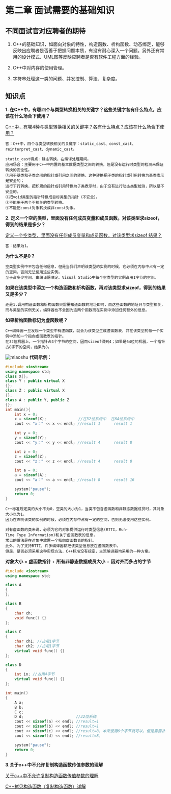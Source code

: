# 第二章 面试需要的基础知识

## 不同面试官对应聘者的期待
1. C++的基础知识，如面向对象的特性，构造函数、析构函数、动态绑定，能够反映出应聘者是否善于把握问题本质，有没有耐心深入一个问题。另外还有常用的设计模式、UML图等反映应聘者是否有软件工程方面的经验。

2. C++中对内存的使用管理。

3. 字符串处理这一类的问题、并发控制、算法、复杂度。

## 知识点

**1. 在C++中，有哪四个与类型转换相关的关键字？这些关键字各有什么特点，应该在什么场合下使用？**

[C++中，有哪4种与类型转换相关的关键字？各有什么特点？应该在什么场合下使用？](https://www.cnblogs.com/mjiang2017/p/9358032.html)

    答：C++中，四个与类型转换相关的关键字：static_cast、const_cast、reinterpret_cast、dynamic_cast。
    
    static_cast特点：静态转换，在编译处理期间。 
    应用场合：主要用于C++中内置的基本数据类型之间的转换，但是没有运行时类型的检测来保证转换的安全性。
    ①用于基类和子类之间的指针或引用之间的转换，这种转换把子类的指针或引用转换为基类表示是安全的；
    进行下行转换，把积累的指针或引用转换为子类表示时，由于没有进行动态类型检测，所以是不安全的。
    ②把void类型的指针转换成目标类型的指针（不安全）。
    ③不能用于两个不相关的类型转换。
    ④不能把const对象转换成非const对象。

**2. 定义一个空的类型，里面没有任何成员变量和成员函数。对该类型求sizeof，得到的结果是多少？**

[定义一个空类型，里面没有任何成员变量和成员函数。对该类型求sizeof 结果？](https://blog.csdn.net/zhuiqiuzhuoyue583/article/details/92846054)

    答：结果为1。

**为什么不是0？**

    空类型实例中不包含任何信息，但是当我们声明该类型的实例的时候，它必须在内存中占有一定的空间，否则无法使用这些实例。
    至于占多少空间，由编译器决定。Visual Studio中每个空类型的实例占用1字节的空间。

**如果在该类型中添加一个构造函数和析构函数，再对该类型求sizeof，得到的结果又是多少？**

    还是1.调用构造函数和析构函数只需要知道函数的地址即可，而这些函数的地址只与类型相关，而与类型的实例无关，编译器也不会因为这两个函数而在实例中添加任何额外的信息。

**如果析构函数标记为虚函数呢？**

    C++编译器一旦发现一个类型中有虚函数，就会为该类型生成虚函数表，并在该类型的每一个实例中添加一个指向虚函数表的指针。
    在32位机器上，一个指针占4个字节的空间，因而sizeof得到4；如果是64位的机器，一个指针占8字节的空间，结果为8。
![miaoshu](https://img-blog.csdnimg.cn/20190619210057207.png?x-oss-process=image/watermark,type_ZmFuZ3poZW5naGVpdGk,shadow_10,text_aHR0cHM6Ly9ibG9nLmNzZG4ubmV0L3podWlxaXV6aHVveXVlNTgz,size_16,color_FFFFFF,t_70)
**代码示例：**
```c++
#include <iostream>
using namespace std;
class X{};
class Y : public virtual X
{};
class Z : public virtual X
{};
class A : public Y, public Z
{};
int main(){
    int x = 0;
    x = sizeof(X);              //在32位系统中  在64位系统中
    cout << "x：" << x << endl; //result 1      result 1

    int y = 0;
    y = sizeof(Y);
    cout << "y：" << y << endl; //result 4      result 8

    int z = 0;
    z = sizeof(Z);
    cout << "z：" << z << endl; //result 4      result 8

    int a = 0;
    a = sizeof(A);
    cout << "a：" << a << endl; //result 8      result 16

    system("pause");
    return 0;
}
```
    C++标准规定类的大小不为0，空类的大小为1，当类不包含虚函数和非静态数据成员时，其对象大小也为1。
    因为在声明该类的实例的时候，必须在内存中占有一定的空间，否则无法使用这些实例。

    对有虚函数的类来说，必须为它的对象提供运行时类型信息(RTTI，Run-Time Type Information)和关于虚函数表的信息，
    常见的做法是在对象中放置一个指向虚函数表的指针。
    此外，为了支持RTTI，许多编译器都把该类型信息放在虚函数表中。
    但是，是否必须采用这种实现方法，C++标准没有规定，主流编译器均采用的一种方案。

**对象大小**  =  **虚函数指针**  +   **所有非静态数据成员大小**   +   **因对齐而多占的字节**

```c++
#include <iostream>
using namespace std;

class A
{
};

class B
{
    char ch;
    void func() {}
};

class C
{
    char ch1; //占用1字节
    char ch2; //占用1字节
    virtual void func() {}
};

class D
{
    int in; //占用4字节
    virtual void func() {}
};

int main()
{
    A a;
    B b;
    C c;
    D d;                       //32位系统                                       64位系统
    cout << sizeof(a) << endl; //result=1                                       1
    cout << sizeof(b) << endl; //result=1                                       1
    cout << sizeof(c) << endl; //result=8，本来使用6个字节就可以，但是需要补齐    16
    cout << sizeof(d) << endl; //result=8，                                     16

    system("pause");
    return 0;
}
```

**3.关于c++中不允许复制构造函数传值参数的理解**

[关于c++中不允许复制构造函数传值参数的理解](https://blog.csdn.net/xiaoquantouer/article/details/70145348)

[C++拷贝构造函数（复制构造函数）详解](http://c.biancheng.net/view/151.html)


